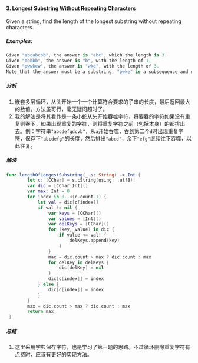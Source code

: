 #### 3. Longest Substring Without Repeating Characters<br>

Given a string, find the length of the longest substring without repeating characters.<br>

##### Examples:<br>
```Swift
Given "abcabcbb", the answer is "abc", which the length is 3.
Given "bbbbb", the answer is "b", with the length of 1.
Given "pwwkew", the answer is "wke", with the length of 3. 
Note that the answer must be a substring, "pwke" is a subsequence and not a substring.
```

##### 分析<br>
1. 嵌套多层循环，从头开始一个一个计算符合要求的子串的长度，最后返回最大的数值。方法虽可行，毫无疑问超时了。
2. 我的解法是将其看作是一条小蛇从头开始吞噬字符，将要吞的字符如果没有重复则吞下，如果出现重复的字符，则将重复字符之前（包括本身）的都排出去。例：字符串`"abcdefgdcvb"`，从`a`开始吞噬，吞到第二个`d`时出现重复字符，保存下`"abcdefg"`的长度，然后排出`"abcd"`，余下`"efg"`继续往下吞噬，以此往复。

##### 解法
```Swift
func lengthOfLongestSubstring(_ s: String) -> Int {
        let c: [CChar] = s.cString(using: .utf8)!
        var dic = [CChar:Int]()
        var max: Int = 0
        for index in 0..<(c.count-1) {
            let val = dic[c[index]]
            if val != nil {
                var keys = [CChar]()
                var values = [Int]()
                var delKeys = [CChar]()
                for (key, value) in dic {
                    if value <= val! {
                        delKeys.append(key)
                    }
                }
                max = dic.count > max ? dic.count : max
                for delKey in delKeys {
                    dic[delKey] = nil
                }
                dic[c[index]] = index
            } else {
                dic[c[index]] = index
            }
        }
        max = dic.count > max ? dic.count : max
        return max
 }
```

##### 总结
1. 这里采用字典保存字符，也是学习了第一题的思路。不过循环删除重复字符有点费时，应该有更好的实现方法。
